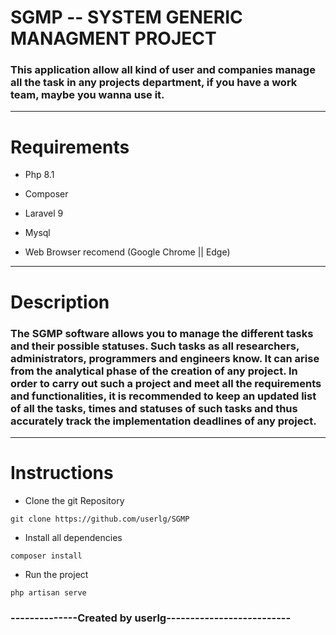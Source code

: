 # SGMP -- SYSTEM GENERIC MANAGMENT PROJECT

### This application allow all kind of user and companies manage all the task in any projects department, if you have a work team, maybe you wanna use it.

-----------

# Requirements

+ Php 8.1

+ Composer

+ Laravel 9

+ Mysql

+ Web Browser recomend (Google Chrome || Edge)

----------

# Description

### The SGMP software allows you to manage the different tasks and their possible statuses. Such tasks as all researchers, administrators, programmers and engineers know. It can arise from the analytical phase of the creation of any project. In order to carry out such a project and meet all the requirements and functionalities, it is recommended to keep an updated list of all the tasks, times and statuses of such tasks and thus accurately track the implementation deadlines of any project.

---------

# Instructions

+ Clone the git Repository
```
git clone https://github.com/userlg/SGMP
````
+ Install all dependencies
```
composer install
````
+ Run the project
```
php artisan serve
````

### --------------Created by userlg--------------------------
